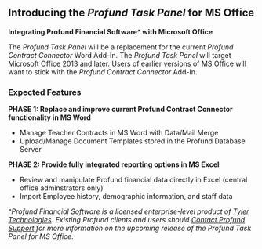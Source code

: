 ## Introducing the _Profund Task Panel_ for MS Office

**Integrating Profund Financial Software^ with Microsoft Office**

The _Profund Task Panel_ will be a replacement for the current _Profund Contract Connector_ Word Add-In. The _Profund Task Panel_ will target Microsoft Office 2013 and later. Users of earlier versions of MS Office will want to stick with the _Profund Contract Connector_ Add-In.

### Expected Features

**PHASE 1: Replace and improve current Profund Contract Connector functionality in MS Word**
- Manage Teacher Contracts in MS Word with Data/Mail Merge
- Upload/Manage Document Templates stored in the Profund Database Server

**PHASE 2: Provide fully integrated reporting options in MS Excel**
- Review and manipulate Profund financial data directly in Excel (central office adminstrators only)
- Import Employee history, demographic information, and staff data

_^Profund Financial Software is a licensed enterprise-level product of [Tyler Technologies](https://tylertech.com/). Existing Profund clients and users should [Contact Profund Support](https://www.tylertech.com/client-support/profund-support) for more information on the upcoming release of the Profund Task Panel for MS Office._



